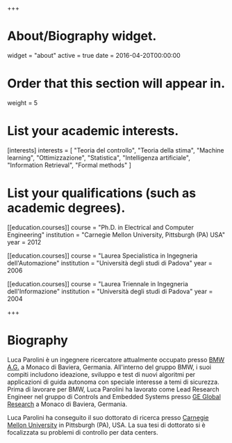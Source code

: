 +++
# About/Biography widget.
widget = "about"
active = true
date = 2016-04-20T00:00:00

# Order that this section will appear in.
weight = 5

# List your academic interests.
[interests]
  interests = [
    "Teoria del controllo",
    "Teoria della stima",
    "Machine learning",
    "Ottimizzazione",
    "Statistica",
    "Intelligenza artificiale",
    "Information Retrieval",
    "Formal methods"
  ]

# List your qualifications (such as academic degrees).
[[education.courses]]
  course = "Ph.D. in Electrical and Computer Engineering"
  institution = "Carnegie Mellon University, Pittsburgh (PA) USA"
  year = 2012

[[education.courses]]
  course = "Laurea Specialistica in Ingegneria dell'Automazione"
  institution = "Università degli studi di Padova"
  year = 2006

[[education.courses]]
  course = "Laurea Triennale in Ingegneria dell'Informazione"
  institution = "Università degli studi di Padova"
  year = 2004

+++

# Biography

Luca Parolini è un ingegnere ricercatore attualmente occupato presso [BMW A.G.](https://www.bmwgroup.com/en/innovation/technologies-and-mobility/autonomes-fahren/campus.html) a Monaco di Baviera, Germania. All'interno del gruppo BMW, i suoi compiti includono ideazione, sviluppo e test di nuovi algoritmi per applicazioni di guida autonoma con speciale interesse a temi di sicurezza. Prima di lavorare per BMW, Luca Parolini ha lavorato come Lead Research Engineer nel gruppo di Controls and Embedded Systems presso [GE Global Research](https://www.geglobalresearch.com/) a Monaco di Baviera, Germania.

Luca Parolini ha conseguito il suo dottorato di ricerca presso [Carnegie Mellon University](https://www.ece.cmu.edu/) in Pittsburgh (PA), USA. La sua tesi di dottorato si è focalizzata su problemi di controllo per data centers.
